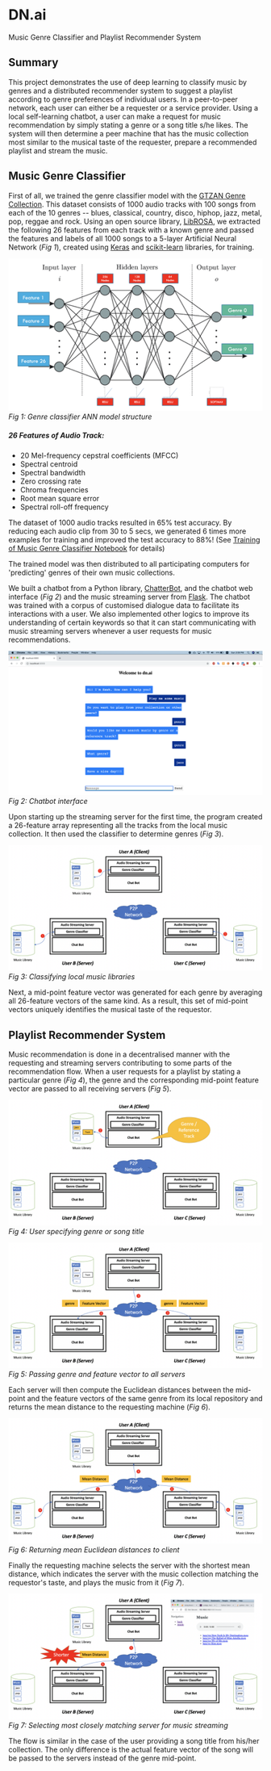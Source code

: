 # DN.ai
Music Genre Classifier and Playlist Recommender System

## Summary

This project demonstrates the use of deep learning to classify music by genres and a distributed recommender system to suggest a playlist according to genre preferences of individual users. In a peer-to-peer network, each user can either be a requester or a service provider. Using a local self-learning chatbot, a user can make a request for music recommendation by simply stating a genre or a song title s/he likes. The system will then determine a peer machine that has the music collection most similar to the musical taste of the requester, prepare a recommended playlist and stream the music.

## Music Genre Classifier

First of all, we trained the genre classifier model with the [GTZAN Genre Collection](http://marsyas.info/downloads/datasets.html). This dataset consists of 1000 audio tracks with 100 songs from each of the 10 genres -- blues, classical, country, disco, hiphop, jazz, metal, pop, reggae and rock. Using an open source library, [LibROSA](https://librosa.github.io/librosa/), we extracted the following 26 features from each track with a known genre and passed the features and labels of all 1000 songs to a 5-layer Artificial Neural Network (*Fig 1*), created using [Keras](https://keras.io/) and [scikit-learn](https://scikit-learn.org/stable/index.html) libraries, for training.

![GitHub Logo](/Images/genre%20classifier%20structure.png)
*Fig 1: Genre classifier ANN model structure*

##### 26 Features of Audio Track:
* 20 Mel-frequency cepstral coefficients (MFCC)
* Spectral centroid
* Spectral bandwidth
* Zero crossing rate
* Chroma frequencies
* Root mean square error
* Spectral roll-off frequency

The dataset of 1000 audio tracks resulted in 65% test accuracy.  By reducing each audio clip from 30 to 5 secs, we generated 6 times more examples for training and improved the test accuracy to 88%! (See [Training of Music Genre Classifier Notebook](/Training%20of%20Music%20Genre%20Classifier.ipynb) for details)

The trained model was then distributed to all participating computers for 'predicting' genres of their own music collections.

We built a chatbot from a Python library, [ChatterBot](https://chatterbot.readthedocs.io/en/stable/index.html), and the chatbot web interface (*Fig 2*) and the music streaming server from [Flask](http://flask.pocoo.org/docs/1.0/). The chatbot was trained with a corpus of customised dialogue data to facilitate its interactions with a user. We also implemented other logics to improve its understanding of certain keywords so that it can start communicating with music streaming servers whenever a user requests for music recommendations.

![GitHub Logo](/Images/chatbot%20interface.png)
*Fig 2: Chatbot interface*

Upon starting up the streaming server for the first time, the program created a 26-feature array representing all the tracks from the local music collection. It then used the classifier to determine genres (*Fig 3*).

![GitHub Logo](/Images/classifying%20music%20library.png)
*Fig 3: Classifying local music libraries*

Next, a mid-point feature vector was generated for each genre by averaging all 26-feature vectors of the same kind. As a result, this set of mid-point vectors uniquely identifies the musical taste of the requestor.

## Playlist Recommender System

Music recommendation is done in a decentralised manner with the requesting and streaming servers contributing to some parts of the recommendation flow. When a user requests for a playlist by stating a particular genre (*Fig 4*), the genre and the corresponding mid-point feature vector are passed to all receiving servers (*Fig 5*).

![GitHub Logo](/Images/genre%20or%20reference%20track.png)
*Fig 4: User specifying genre or song title*

![GitHub Logo](/Images/passing%20genre%20and%20vector.png)
*Fig 5: Passing genre and feature vector to all servers*

Each server will then compute the Euclidean distances between the mid-point and the feature vectors of the same genre from its local repository and returns the mean distance to the requesting machine (*Fig 6*).

![GitHub Logo](/Images/euclidean%20distance.png)
*Fig 6: Returning mean Euclidean distances to client*

Finally the requesting machine selects the server with the shortest mean distance, which indicates the server with the music collection matching the requestor's taste, and plays the music from it (*Fig 7*).

![GitHub Logo](/Images/shortest%20distance.png)
*Fig 7: Selecting most closely matching server for music streaming*

The flow is similar in the case of the user providing a song title from his/her collection. The only difference is the actual feature vector of the song will be passed to the servers instead of the genre mid-point.
